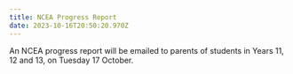 ```yaml
---
title: NCEA Progress Report
date: 2023-10-16T20:50:20.970Z
---
```

An NCEA progress report will be emailed to parents of students in Years 11, 12 and 13, on Tuesday 17 October.
